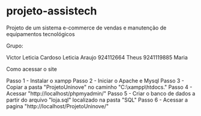 # projeto-assistech
 Projeto de um sistema e-commerce de vendas e manutenção de equipamentos tecnológicos

Grupo:

Victor 
Leticia Cardoso
Leticia Araujo   924112664 
Theus            9241119885
Maria

Como acessar o site

Passo 1 - Instalar o xampp
Passo 2 - Iniciar o Apache e Mysql
Passo 3 - Copiar a pasta "ProjetoUninove" no caminho "C:\xampp\htdocs\."
Passo 4 - Acessar "http://localhost/phpmyadmin/"
Passo 5 - Criar o banco de dados a partir do arquivo "loja.sql" localizado na pasta "SQL"
Passo 6 - Acessar a pagina "http://localhost/ProjetoUninove/"
